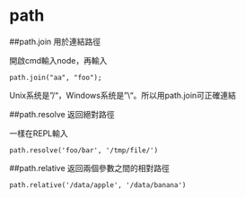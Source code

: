 # path


##path.join  用於連結路徑

開啟cmd輸入node，再輸入
```
path.join("aa", "foo");
```
Unix系统是”/“，Windows系统是”\“。所以用path.join可正確連結


##path.resolve 返回絕對路徑

一樣在REPL輸入
```
path.resolve('foo/bar', '/tmp/file/')
```

##path.relative 返回兩個參數之間的相對路徑

```
path.relative('/data/apple', '/data/banana')
```
